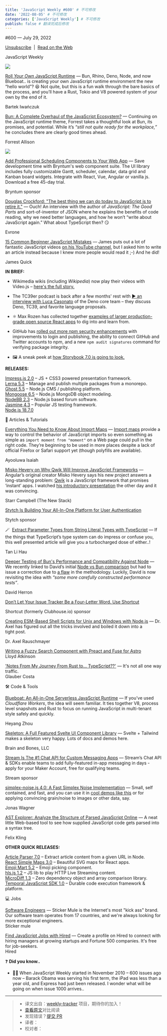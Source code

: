```yaml
---
title: 'JavaScript Weekly #600' # 不可修改
date: '2022-08-05' # 不可修改
categories: ['JavaScript Weekly'] # 不可修改
publish: false # 翻译完成后修改
---
```


<!--以上是预览信息，图片一张或限制百字左右，前者优先，全文请使用二级及以下标题-->
<!-- more -->

#​600 — July 29, 2022

[Unsubscribe](https://javascriptweekly.com/link/126974/web)  |  [Read on the Web](https://javascriptweekly.com/link/126975/web)

JavaScript Weekly

[![](https://res.cloudinary.com/cpress/image/upload/w_1280,e_sharpen:60/vauznv9xcrp6ongaemdk.jpg)](https://javascriptweekly.com/link/126976/web)

[Roll _Your Own_ JavaScript Runtime](https://javascriptweekly.com/link/126976/web "deno.com") — Bun, Rhino, Deno, Node, and now Blueboat.. is creating your own JavaScript runtime environment the new “hello world”? 😆 Not quite, but this is a fun walk through the bare basics of the process, and you’ll have a Rust, Tokio and V8 powered system of your own by the end of it.

Bartek Iwańczuk

[Bun: A Complete Overhaul of the JavaScript Ecosystem?](https://javascriptweekly.com/link/126977/web "www.lunasec.io") — Continuing on the JavaScript runtime theme, Forrest takes a thoughtful look at Bun, its promises, and potential. While it’s _“still not quite ready for the workplace,”_ he concludes there are clearly good times ahead.

Forrest Allison

[![](https://copm.s3.amazonaws.com/3db1ba3f.png)](https://javascriptweekly.com/link/126978/web)

[Add Professional Scheduling Components to Your Web App](https://javascriptweekly.com/link/126978/web "bryntum.com") — Save development time with Bryntum's web component suite. The UI library includes fully customizable Gantt, scheduler, calendar, data grid and Kanban board widgets. Integrate with React, Vue, Angular or vanilla js. Download a free 45-day trial.

Bryntum sponsor

[Douglas Crockford: "The best thing we can do today to JavaScript is to retire it."](https://javascriptweekly.com/link/126979/web "evrone.com") — Ouch! An interview with the author of _JavaScript: The Good Parts_ and sort-of-inventor of JSON where he explains the benefits of code reading, why we need better languages, and how he won’t “write about JavaScript again.” What about TypeScript then? 😏

Evrone

[15 Common Beginner JavaScript Mistakes](https://javascriptweekly.com/link/127016/web "www.jamesqquick.com") — James puts out a lot of fantastic JavaScript videos [on his YouTube channel](https://javascriptweekly.com/link/127017/web), but I asked him to write an article instead because I knew more people would read it ;-) And he did!

James Quick

**IN BRIEF:**

*   Wikimedia wikis (including _Wikipedia_) now play their videos with Video.js – [here's the full story.](https://javascriptweekly.com/link/126983/web)
    
*   The TC39er podcast is back after a few months' rest with [▶️ an interview with Luca Casonato](https://javascriptweekly.com/link/126982/web) of the Deno core team – they discuss Deno, TC39, and favorite language proposals.
    
*   ⚛️ Max Rozen has collected together [examples of larger production-grade open source React apps](https://javascriptweekly.com/link/127003/web) to dig into and learn from.
    
*   GitHub has [rolled out more npm security enhancements](https://javascriptweekly.com/link/126980/web) with improvements to login and publishing, the ability to connect GitHub and Twitter accounts to npm, and a new `npm audit signatures` command for verifying package integrity.
    
*   🖼 A sneak peek at [how Storybook 7.0 is going to look.](https://javascriptweekly.com/link/126981/web)
    

**RELEASES:**

[Impress.js 2.0](https://javascriptweekly.com/link/127019/web) – JS + CSS3 powered presentation framework.  
[Lerna 5.3](https://javascriptweekly.com/link/126984/web) – Manage and publish multiple packages from a monorepo.  
[Ghost 5.5](https://javascriptweekly.com/link/126985/web) – Node.js CMS / publishing platform.  
[Mongoose 6.5](https://javascriptweekly.com/link/126986/web) – Node.js MongoDB object modeling.  
[NodeBB 2.3](https://javascriptweekly.com/link/126987/web) – Node.js based forum software.  
[Jasmine 4.3](https://javascriptweekly.com/link/126988/web) – Popular JS testing framework.  
[Node.js 18.7.0](https://javascriptweekly.com/link/126989/web)

📒 Articles & Tutorials

[Everything You Need to Know About Import Maps](https://javascriptweekly.com/link/126990/web "www.honeybadger.io") — [Import maps](https://javascriptweekly.com/link/126991/web) provide a way to control the behavior of JavaScript imports so even something as simple as `import moment from "moment"` on a Web page could pull in the right code. They’re beginning to be used in more places despite a lack of official Firefox or Safari support yet (though polyfills are available).

Ayooluwa Isaiah

[Misko Hevery on Why Qwik Will Improve JavaScript Frameworks](https://javascriptweekly.com/link/126992/web "thenewstack.io") — Angular’s original creator Misko Hevery says his new project answers a long-standing problem: [Qwik](https://javascriptweekly.com/link/126993/web) is a JavaScript framework that promises ‘instant’ apps. I watched [his introductory presentation](https://javascriptweekly.com/link/126994/web) the other day and it was convincing.

Starr Campbell (The New Stack)

[Stytch Is Building Your All-In-One Platform for User Authentication](https://javascriptweekly.com/link/126995/web "stytch.com")

Stytch sponsor

🪄  [Extract Parameter Types from String Literal Types with TypeScript](https://javascriptweekly.com/link/126996/web "lihautan.com") — If the things that TypeScript’s type system can do impress or confuse you, this well presented article will give you a turbocharged dose of either..!

Tan Li Hau

[Deeper Testing of Bun's Performance and Compatibility Against Node](https://javascriptweekly.com/link/126998/web "techsparx.com") — We recently linked to David’s initial [Node vs Bun comparison](https://javascriptweekly.com/link/126999/web) but had to issue a correction due to [a flaw](https://javascriptweekly.com/link/127000/web) in the methodology. Luckily, David is now revisiting the idea with _“some more carefully constructed performance tests”_.

David Herron

[Don’t Let Your Issue Tracker Be a Four-Letter Word. Use Shortcut](https://javascriptweekly.com/link/127001/web "shortcut.com")

Shortcut (formerly Clubhouse.io) sponsor

[Creating ESM-Based Shell Scripts for Unix and Windows with Node.js](https://javascriptweekly.com/link/126997/web "2ality.com") — Dr. Axel has figured out all the tricks involved and boiled it down into a tight post.

Dr. Axel Rauschmayer

[Writing a Fuzzy Search Component with Preact and Fuse for Astro](https://javascriptweekly.com/link/127021/web)  
Lloyd Atkinson

['Notes From My Journey From Rust to... TypeScript??'](https://javascriptweekly.com/link/127002/web) — It's not all one way traffic.  
Glauber Costa

🛠 Code & Tools

[Blueboat: An All-in-One Serverless JavaScript Runtime](https://javascriptweekly.com/link/127004/web "blueboat.io") — If you’ve used _Cloudflare Workers_, the idea will seem familiar. It ties together V8, process level snapshots and Rust to focus on running JavaScript in multi-tenant style safely and quickly.

Heyang Zhou

[Skeleton: A Full Featured Svelte UI Component Library](https://javascriptweekly.com/link/127022/web "skeleton.brainandbonesllc.com") — Svelte + Tailwind makes a skeleton very happy. Lots of docs and demos here.

Brain and Bones, LLC

[Stream Is The #1 Chat API for Custom Messaging Apps](https://javascriptweekly.com/link/127005/web "getstream.io") — Stream’s Chat API & SDKs enable teams to add fully-featured in-app messaging in days - apply for your Maker Account, free for qualifying teams.

Stream sponsor

[simplex-noise.js 4.0: A Fast Simplex Noise Implementation](https://javascriptweekly.com/link/127006/web "github.com") — Small, self contained, and fast, and you can use it in [cool demos like this](https://javascriptweekly.com/link/127007/web) or for applying convincing grain/noise to images or other data, say.

Jonas Wagner

[AST Explorer: Analyze the Structure of Parsed JavaScript Online](https://javascriptweekly.com/link/127008/web "astexplorer.net") — A neat little Web-based tool to see how supplied JavaScript code gets parsed into a syntax tree.

Felix Kling

**OTHER QUICK RELEASES:**

[Article Parser 7.0](https://javascriptweekly.com/link/127009/web) – Extract article content from a given URL in Node.  
[React Simple Maps 3.0](https://javascriptweekly.com/link/127010/web) – Beautiful SVG maps for React apps.  
[Emoji Mart 5.2](https://javascriptweekly.com/link/127011/web) – Emoji picking component.  
[hls.js 1.2](https://javascriptweekly.com/link/127012/web) – JS lib to play HTTP Live Streaming content.  
[MicroDiff 1.3](https://javascriptweekly.com/link/127013/web) – Zero dependency object and array comparison library.  
[Temporal JavaScript SDK 1.0](https://javascriptweekly.com/link/127025/web) – Durable code execution framework & platform.

💻 Jobs

[Software Engineers](https://javascriptweekly.com/link/127014/web) — Sticker Mule is the Internet's most "kick ass" brand. Our software team operates from 17 countries, and we're always looking for more exceptional engineers.  
Sticker mule

[Find JavaScript Jobs with Hired](https://javascriptweekly.com/link/127015/web) — Create a profile on Hired to connect with hiring managers at growing startups and Fortune 500 companies. It's free for job-seekers.  
Hired

❓ **Did you know..**

*   👴🏻 When JavaScript Weekly started in November 2010 – 600 issues ago now – Barack Obama was serving his first term, the iPad was less than a year old, and Express had just been released. I wonder what will be going on when issue 1000 arrives..

---
> * 译文出自：[weekly-tracker](https://github.com/FEDarling/weekly-tracker) 项目，期待你的加入！
> * [查看原文](https://javascriptweekly.com/issues/600)对比阅读
> * 发现错误？[提交 PR](https://github.com/FEDarling/weekly-tracker/blob/main/weeklys/javascript_weekly/600)
> * 译者：
> * 校对者：

